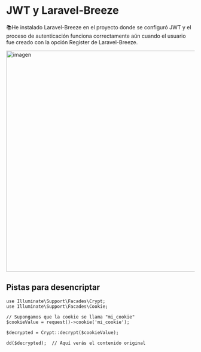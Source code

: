 # JWT y Laravel-Breeze

📚He instalado Laravel-Breeze en el proyecto donde se configuró JWT y el proceso de autenticación funciona correctamente aún cuando el usuario fue creado con la opción Register de Laravel-Breeze.

<img width="1510" height="592" alt="imagen" src="https://github.com/user-attachments/assets/6971a6a7-344d-4f3e-ba94-fafe792051db" />

## Pistas para desencriptar

```
use Illuminate\Support\Facades\Crypt;
use Illuminate\Support\Facades\Cookie;

// Supongamos que la cookie se llama "mi_cookie"
$cookieValue = request()->cookie('mi_cookie');

$decrypted = Crypt::decrypt($cookieValue);

dd($decrypted);  // Aquí verás el contenido original
```
